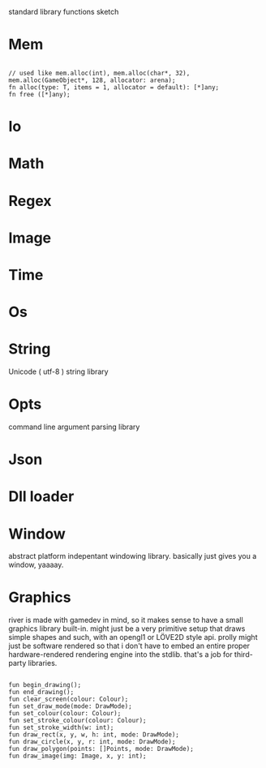 standard library functions sketch

# Mem
```

// used like mem.alloc(int), mem.alloc(char*, 32), mem.alloc(GameObject*, 128, allocator: arena);
fn alloc(type: T, items = 1, allocator = default): [*]any;
fn free ([*]any);
```

# Io

# Math


# Regex

# Image

# Time

# Os

# String
Unicode ( utf-8 ) string library

# Opts
command line argument parsing library

# Json

# Dll loader

# Window
abstract platform indepentant windowing library.
basically just gives you a window, yaaaay.

# Graphics
river is made with gamedev in mind, so it makes sense to have a small graphics library built-in.
might just be a very primitive setup that draws simple shapes and such, with an opengl1 or LÖVE2D style api.
prolly might just be software rendered so that i don't have to embed an entire proper hardware-rendered rendering engine into the stdlib. that's a job for third-party libraries.

```

fun begin_drawing();
fun end_drawing();
fun clear_screen(colour: Colour);
fun set_draw_mode(mode: DrawMode);
fun set_colour(colour: Colour);
fun set_stroke_colour(colour: Colour);
fun set_stroke_width(w: int);
fun draw_rect(x, y, w, h: int, mode: DrawMode);
fun draw_circle(x, y, r: int, mode: DrawMode);
fun draw_polygon(points: []Points, mode: DrawMode);
fun draw_image(img: Image, x, y: int);
  
```


